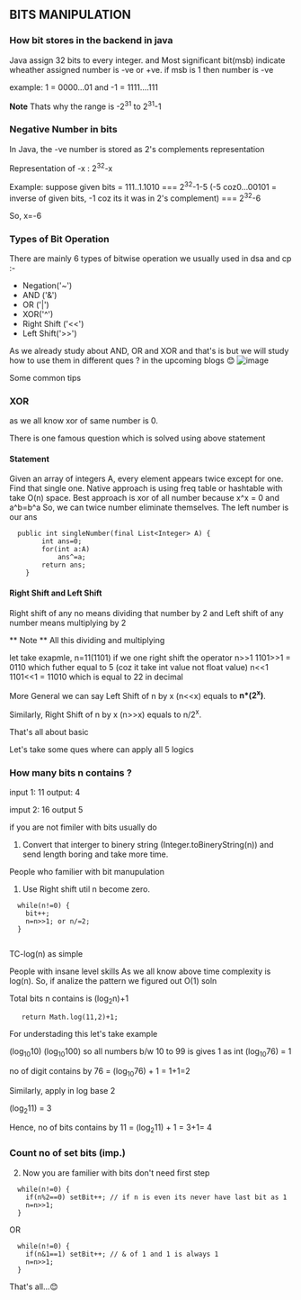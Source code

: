 ## BITS MANIPULATION

### How bit stores in the backend in java 
Java assign 32 bits to every integer.
and Most significant bit(msb) indicate wheather assigned number is -ve or +ve. if msb is 1 then number is -ve

example: 1 = 0000...01 and -1 = 1111....111

**Note** Thats why the range is -2<sup>31</sup> to 2<sup>31</sup>-1 

### Negative Number in bits
In Java, the -ve number is stored as 2's complements representation

Representation of -x : 2<sup>32</sup>-x

Example: suppose given bits = 111..1.1010 === 2<sup>32</sup>-1-5 (-5 coz0...00101 = inverse of given bits, -1 coz its it was in 2's complement) === 2<sup>32</sup>-6

So, x=-6 

### Types of Bit Operation
There are mainly 6 types of bitwise operation we usually used in dsa and cp :-
* Negation('~')
* AND ('&')
* OR ('|')
* XOR('^')
* Right Shift ('<<')
* Left Shift('>>')

As we already study about AND, OR and XOR and that's is but we will study how to use them in different ques ? in the upcoming blogs 😊
![image](https://fresh2refresh.com/wp-content/uploads/2013/10/Truth-table-2.png)

Some common tips 
### XOR
as we all know xor of same number is 0.

There is one famous question which is solved using above statement

#### Statement
  Given an array of integers A, every element appears twice except for one. Find that single one.
Native approach is using freq table or hashtable with take O(n) space.
Best approach is xor of all number because x^x = 0 and a^b=b^a So, we can twice number eliminate themselves. The left number is our ans

```
  public int singleNumber(final List<Integer> A) {
        int ans=0;
        for(int a:A)
            ans^=a;
        return ans;
    }

```


#### Right Shift and Left Shift
Right shift of any no means dividing that number by 2 and Left shift of any number means multiplying by 2

** Note ** All this dividing and multiplying 

let take exapmle, n=11(1101)
if we one right shift the operator
n>>1
1101>>1 = 0110
which futher equal to 5 (coz it take int value not float value)
n<<1
1101<<1 = 11010
which is equal to 22 in decimal

More General we can say
Left Shift of n by x (n<<x) equals to <b>n*(2<sup>x</sup>)</b>.

Similarly, Right Shift of n by x (n>>x) equals to n/2<sup>x</sup>.

That's all about basic 

Let's take some ques where can apply all 5 logics

### How many bits n contains ?

input 1: 11
output: 4

imput 2: 16
output 5

if you are not fimiler with bits usually do 
1. Convert that interger to binery string (Integer.toBineryString(n)) and send length
boring and take more time.

People who familier with bit manupulation
1. Use Right shift util n become zero.
  ```
    while(n!=0) {
      bit++;
      n=n>>1; or n/=2;
    }
    
  ```
 TC-log(n) as simple
 
 People with insane level skills 
 As we all know above time complexity is log(n). So, if analize the pattern we figured out O(1) soln
 
 Total bits n contains is (log<sub>2</sub>n)+1
 
 ```
    return Math.log(11,2)+1;
 ```
 
 For understading this let's take example 
 
(log<sub>10</sub>10)
(log<sub>10</sub>100)
so all numbers b/w 10 to 99 is gives 1 as int
(log<sub>10</sub>76) = 1

no of digit contains by 76 = (log<sub>10</sub>76) + 1 = 1+1=2

Similarly, apply in log base 2

(log<sub>2</sub>11) = 3

Hence, no of bits contains by 11 = (log<sub>2</sub>11) + 1 = 3+1= 4

### Count no of set bits (imp.)

2. Now you are familier with bits don't need first step
```
  while(n!=0) {
    if(n%2==0) setBit++; // if n is even its never have last bit as 1
    n=n>>1;
  }

```
OR
```
  while(n!=0) {
    if(n&1==1) setBit++; // & of 1 and 1 is always 1
    n=n>>1;
  }

```
That's all...😊
